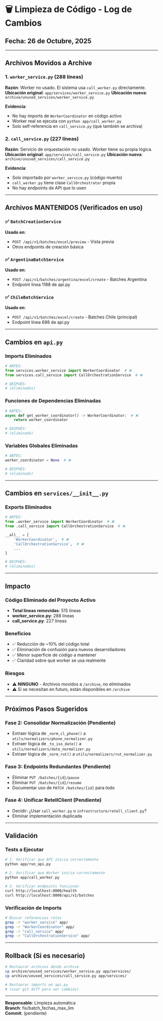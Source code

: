 # 🗑️ Limpieza de Código - Log de Cambios

## Fecha: 26 de Octubre, 2025

---

## Archivos Movidos a Archive

### 1. `worker_service.py` (288 líneas)
**Razón**: Worker no usado. El sistema usa `call_worker.py` directamente.
**Ubicación original**: `app/services/worker_service.py`
**Ubicación nueva**: `archive/unused_services/worker_service.py`

**Evidencia**:
- No hay imports de `WorkerCoordinator` en código activo
- Worker real se ejecuta con `python app/call_worker.py`
- Solo self-referencia en `call_service.py` (que también se archiva)

### 2. `call_service.py` (227 líneas)
**Razón**: Servicio de orquestación no usado. Worker tiene su propia lógica.
**Ubicación original**: `app/services/call_service.py`
**Ubicación nueva**: `archive/unused_services/call_service.py`

**Evidencia**:
- Solo importado por `worker_service.py` (código muerto)
- `call_worker.py` tiene clase `CallOrchestrator` propia
- No hay endpoints de API que lo usen

---

## Archivos MANTENIDOS (Verificados en uso)

### ✅ `BatchCreationService`
**Usado en**:
- `POST /api/v1/batches/excel/preview` - Vista previa
- Otros endpoints de creación básica

### ✅ `ArgentinaBatchService`
**Usado en**:
- `POST /api/v1/batches/argentina/excel/create` - Batches Argentina
- Endpoint línea 1188 de api.py

### ✅ `ChileBatchService`
**Usado en**:
- `POST /api/v1/batches/excel/create` - Batches Chile (principal)
- Endpoint línea 698 de api.py

---

## Cambios en `api.py`

### Imports Eliminados
```python
# ANTES:
from services.worker_service import WorkerCoordinator  # ❌
from services.call_service import CallOrchestrationService  # ❌

# DESPUÉS:
# (eliminados)
```

### Funciones de Dependencias Eliminadas
```python
# ANTES:
async def get_worker_coordinator() -> WorkerCoordinator:  # ❌
    return worker_coordinator

# DESPUÉS:
# (eliminado)
```

### Variables Globales Eliminadas
```python
# ANTES:
worker_coordinator = None  # ❌

# DESPUÉS:
# (eliminado)
```

---

## Cambios en `services/__init__.py`

### Exports Eliminados
```python
# ANTES:
from .worker_service import WorkerCoordinator  # ❌
from .call_service import CallOrchestrationService  # ❌

__all__ = [
    'WorkerCoordinator',  # ❌
    'CallOrchestrationService',  # ❌
    ...
]

# DESPUÉS:
# (eliminados)
```

---

## Impacto

### Código Eliminado del Proyecto Activo
- **Total líneas removidas**: 515 líneas
- **worker_service.py**: 288 líneas
- **call_service.py**: 227 líneas

### Beneficios
- ✅ Reducción de ~10% del código total
- ✅ Eliminación de confusión para nuevos desarrolladores
- ✅ Menor superficie de código a mantener
- ✅ Claridad sobre qué worker se usa realmente

### Riesgos
- ⚠️ **NINGUNO** - Archivos movidos a `/archive`, no eliminados
- ⚠️ Si se necesitan en futuro, están disponibles en `/archive`

---

## Próximos Pasos Sugeridos

### Fase 2: Consolidar Normalización (Pendiente)
- Extraer lógica de `_norm_cl_phone()` a `utils/normalizers/phone_normalizer.py`
- Extraer lógica de `_to_iso_date()` a `utils/normalizers/date_normalizer.py`
- Extraer lógica de `_norm_rut()` a `utils/normalizers/rut_normalizer.py`

### Fase 3: Endpoints Redundantes (Pendiente)
- Eliminar `PUT /batches/{id}/pause`
- Eliminar `PUT /batches/{id}/resume`
- Documentar uso de `PATCH /batches/{id}` para todo

### Fase 4: Unificar RetellClient (Pendiente)
- Decidir: ¿Usar `call_worker.py` o `infrastructure/retell_client.py`?
- Eliminar implementación duplicada

---

## Validación

### Tests a Ejecutar
```bash
# 1. Verificar que API inicia correctamente
python app/run_api.py

# 2. Verificar que Worker inicia correctamente
python app/call_worker.py

# 3. Verificar endpoints funcionan
curl http://localhost:8000/health
curl http://localhost:8000/api/v1/batches
```

### Verificación de Imports
```bash
# Buscar referencias rotas
grep -r "worker_service" app/
grep -r "WorkerCoordinator" app/
grep -r "call_service" app/
grep -r "CallOrchestrationService" app/
```

---

## Rollback (Si es necesario)

```bash
# Restaurar archivos desde archive
cp archive/unused_services/worker_service.py app/services/
cp archive/unused_services/call_service.py app/services/

# Restaurar imports en api.py
# (usar git diff para ver cambios)
```

---

**Responsable**: Limpieza automática  
**Branch**: fix/batch_fechas_max_lim  
**Commit**: (pendiente)
